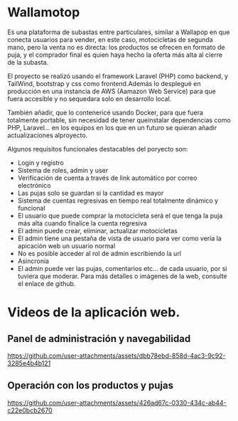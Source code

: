 # Wallamotop

Es una plataforma de subastas entre particulares, similar a Wallapop en que conecta usuarios para vender, en este
caso, motocicletas de segunda mano, pero la venta no es directa: los productos se ofrecen en formato de puja, y el
comprador final es quien haya hecho la oferta más alta al cierre de la subasta.

El proyecto se realizó usando el framework Laravel (PHP) como backend, y TailWind, bootstrap y css como frontend.Además lo desplegué en producción en una instancia de AWS (Aamazon Web Service) para que fuera accesible y no sequedara solo en desarrollo local.

También añadir, que lo contenericé usando Docker, para que fuera totalmente portable, sin necesidad de tener queinstalar dependencias como PHP, Laravel... en los equipos en los que en un futuro se quieran añadir actualizaciones alproyecto.

Algunos requisitos funcionales destacables del poryecto son:
- Login y registro
- Sistema de roles, admin y user
- Verificación de cuenta a través de link automático por correo electrónico
- Las pujas solo se guardan si la cantidad es mayor
- Sistema de cuentas regresivas en tiempo real totalmente dinámico y funcional
- El usuario que puede comprar la motocicleta será el que tenga la puja más alta cuando finalice la cuenta regresiva
- El admin puede crear, eliminar, actualizar motocicletas
- El admin tiene una pestaña de vista de usuario para ver como vería la apicación web un usuario normal
- No es posible acceder al rol de admin escribiendo la url
- Asincronía
- El admin puede ver las pujas, comentarios etc... de cada usuario, por si tuviera que moderar.
Para más detalles o imágenes de la web, consulte el enlace de github.

# Videos de la aplicación web.
## Panel de administración y navegabilidad
https://github.com/user-attachments/assets/dbb78ebd-858d-4ac3-9c92-3285e4b4b121


## Operación con los productos y pujas
https://github.com/user-attachments/assets/426ad67c-0330-434c-ab44-c22e0bcb2670

